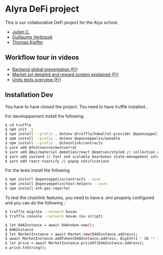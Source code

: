# Alyra DeFi  project

This is our collaborative DeFi project for the Alya school.
<ul>
    <li><a href="https://github.com/juliench82">Julien C.</a></li>
    <li><a href="https://github.com/GuillaumeVerb">Guillaume Verbiguié</a></li>
    <li><a href="https://github.com/ThomasKieffer">Thomas Kieffer</a></li>
</ul>

## Workflow tour in videos

<ul>
    <li><a href="https://www.loom.com/share/b1446a9e7ada41e2a54de9ac63d0377a">Backend global presentation (Fr)</a></li>
    <li><a href="https://www.loom.com/share/c80e3bd23f1d4baca074993805813290">Market.sol detailed and reward system explained (Fr)</a></li>
    <li><a href="https://www.loom.com/share/2ebe6f98341340acb2ec959d0c8fedc8">Units tests overview (Fr)</a></li>
</ul>

## Installation Dev
You have to have cloned the project.
Tou need to have truffle installed...


For developpement install the following

```sh
$ cd truffle
$ npm init -y
$ npm install --prefix . dotenv @truffle/hdwallet-provider @openzeppelin/contracts
$ npm install --prefix . dotenv @openzeppelin/ownable
$ npm install --prefix . @chainlink/contracts
$ yarn add @fontsource/montserrat
$ yarn add @mui/material @emotion/react @emotion/styled // collection of CSS utilities to lay out custom designs
$ yarn add zustand // fast and scalable bearbones state-management solution
$ yarn add react-toastify // popup notifications
```

For the tests install the following

```sh
$ npm install @openzeppelin/contracts --save
$ npm install @openzeppelin/test-helpers --save
$ npm install eth-gas-reporter
```

To test the chainlink features, you need to have a .env properly configured and you can do the following :
```sh
$ truffle migrate --network kovan
$ truffle console --network kovan (ou script)

$ let D4AInstance = await D4Atoken.new();
$ D4AInstance
$ let MarketInstance = await Market.new(D4AInstance.address);
$ await MarketInstance.addToken(D4AInstance.address, BigInt(1 * 10 ** 18), "DAI");
$ let price = await MarketInstance.priceOf(D4AInstance.address);
$ price.toString();
```